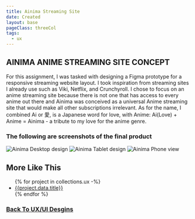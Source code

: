 ```yaml
---
title: Ainima Streaming Site 
date: Created
layout: base
pageClass: threeCol
tags:
  - ux
---
```

<section class="project-description">
<h1>
AINIMA ANIME STREAMING SITE CONCEPT
</h1>
<p>
For this assignment, I was tasked with designing a Figma prototype for a responsive streaming website layout. I took inspiration from streaming sites I already use such as Viki, Netflix, and Crunchyroll. I chose to focus on an anime streaming site because there is not one that has access to every anime out there and Ainima was conceived as a universal Anime streaming site that would  make all other subscriptions irrelevant. As for the name, I combined Ai or 愛, is a Japanese word for love, with Anime: Ai(Love) + Anime = Ainima - a tribute to my love for the anime genre. 
</p>
</section>
<section class="project-img">
<h3>The following are screenshots of the final product</h3>
<img src="/images/ainima_streaming_desktop.jpg" alt="Ainima Desktop design">
<img src="/images/ainima streaming tablet-1-1.jpg" alt="Ainima Tablet design">
<img src="/images/ainima streaming mobile-1-1.jpg" alt="Ainima Phone view">
</section>
<section class="related-projects">
  <h2>More Like This</h2>
<ul>
{% for project in collections.ux -%}
<li><a href="{{project.url}}">{{project.data.title}}</a></li>
{% endfor %}
</ul>
</section>
<div class="back-button">
  <h3><a href="/ux-ui">Back To UX/UI Desgins</a></h3>
</div>